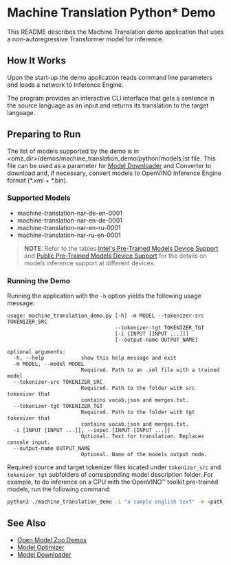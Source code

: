# Machine Translation Python\* Demo

This README describes the Machine Translation demo application that uses a non-autoregressive Transformer model for inference.

## How It Works

Upon the start-up the demo application reads command line parameters and loads a network to Inference Engine.

The program provides an interactive CLI interface that gets a sentence in the source language as an input and returns its translation to the target language.

## Preparing to Run

The list of models supported by the demo is in <omz_dir>/demos/machine_translation_demo/python/models.lst file.
This file can be used as a parameter for [Model Downloader](../../../tools/downloader/README.md) and Converter to download and, if necessary, convert models to OpenVINO Inference Engine format (\*.xml + \*.bin).

### Supported Models

* machine-translation-nar-de-en-0001
* machine-translation-nar-en-de-0001
* machine-translation-nar-en-ru-0001
* machine-translation-nar-ru-en-0001

> **NOTE**: Refer to the tables [Intel's Pre-Trained Models Device Support](../../../models/intel/device_support.md) and [Public Pre-Trained Models Device Support](../../../models/public/device_support.md) for the details on models inference support at different devices.

### Running the Demo

Running the application with the `-h` option yields the following usage message:

```
usage: machine_translation_demo.py [-h] -m MODEL --tokenizer-src TOKENIZER_SRC
                                   --tokenizer-tgt TOKENIZER_TGT
                                   [-i [INPUT [INPUT ...]]]
                                   [--output-name OUTPUT_NAME]

optional arguments:
  -h, --help            show this help message and exit
  -m MODEL, --model MODEL
                        Required. Path to an .xml file with a trained model
  --tokenizer-src TOKENIZER_SRC
                        Required. Path to the folder with src tokenizer that
                        contains vocab.json and merges.txt.
  --tokenizer-tgt TOKENIZER_TGT
                        Required. Path to the folder with tgt tokenizer that
                        contains vocab.json and merges.txt.
  -i [INPUT [INPUT ...]], --input [INPUT [INPUT ...]]
                        Optional. Text for translation. Replaces console input.
  --output-name OUTPUT_NAME
                        Optional. Name of the models output node.
```

Required source and target tokenizer files located under `tokenizer_src` and `tokenizer_tgt` subfolders of corresponding model description folder.
For example, to do inference on a CPU with the OpenVINO&trade; toolkit pre-trained models, run the following command:

```sh
python3 ./machine_translation_demo -i "a sample english text" -m <path_to_model>/machine-translation-nar-en-de-0001.xml --tokenizer-src <omz_root>/models/intel/machine-translation-nar-en-de-0001/tokenizer_src --tokenizer-tgt <omz_root>/models/intel/machine-translation-nar-en-de-0001/tokenizer_tgt
```

## See Also

* [Open Model Zoo Demos](../../README.md)
* [Model Optimizer](https://docs.openvinotoolkit.org/latest/_docs_MO_DG_Deep_Learning_Model_Optimizer_DevGuide.html)
* [Model Downloader](../../../tools/downloader/README.md)
